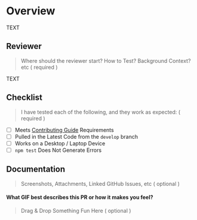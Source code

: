Overview
===

TEXT

Reviewer
---

> Where should the reviewer start? How to Test? Background Context? etc ( required )

TEXT

Checklist
---

> I have tested each of the following, and they work as expected: ( required )

- [ ] Meets [Contributing Guide](https://github.com/sfccdevops/sandbox-launchd/blob/develop/.github/CONTRIBUTING.md) Requirements
- [ ] Pulled in the Latest Code from the `develop` branch
- [ ] Works on a Desktop / Laptop Device
- [ ] `npm test` Does Not Generate Errors

Documentation
---

> Screenshots, Attachments, Linked GitHub Issues, etc ( optional )



#### What GIF best describes this PR or how it makes you feel?

> Drag & Drop Something Fun Here ( optional )